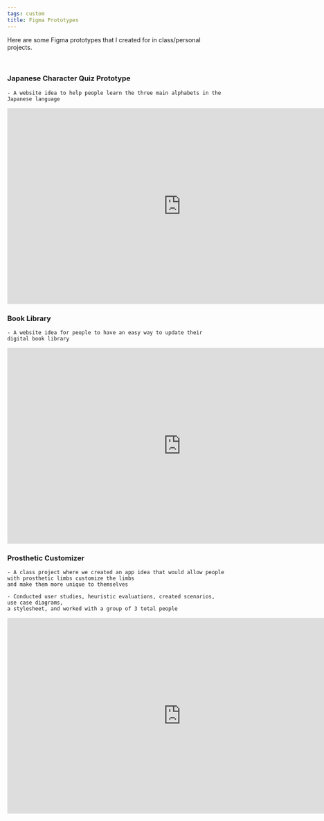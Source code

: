 ```yaml
---
tags: custom
title: Figma Prototypes
---
```


Here are some Figma prototypes that I created for in class/personal projects.

<br>

### Japanese Character Quiz Prototype

    - A website idea to help people learn the three main alphabets in the Japanese language

<iframe style="border: 1px solid rgba(0, 0, 0, 0.1);" width="800" height="450" src="https://www.figma.com/embed?embed_host=share&url=https%3A%2F%2Fwww.figma.com%2Ffile%2FatEg5u8nWbEMSWZMI5R7NM%2FJapanese-Character-Quiz-Website-Prototype%3Fnode-id%3D0%253A1" allowfullscreen></iframe>

### Book Library

    - A website idea for people to have an easy way to update their digital book library

<iframe style="border: 1px solid rgba(0, 0, 0, 0.1);" width="800" height="450" src="https://www.figma.com/embed?embed_host=share&url=https%3A%2F%2Fwww.figma.com%2Ffile%2FPD4HSjUzr6qd5pTTS5I4AC%2FBook-Library-Website" allowfullscreen></iframe>

### Prosthetic Customizer

    - A class project where we created an app idea that would allow people with prosthetic limbs customize the limbs 
    and make them more unique to themselves
    
    - Conducted user studies, heuristic evaluations, created scenarios, use case diagrams, 
    a stylesheet, and worked with a group of 3 total people

<iframe style="border: 1px solid rgba(0, 0, 0, 0.1);" width="800" height="450" src="https://www.figma.com/embed?embed_host=share&url=https%3A%2F%2Fwww.figma.com%2Ffile%2FaGV2FofWwJQPwZrYcuYr9S%2FProsthetic-Customizer-Prototype" allowfullscreen></iframe>
